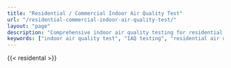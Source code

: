 ```yaml
---
title: "Residential / Commercial Indoor Air Quality Test"
url: "/residential-commercial-indoor-air-quality-test/"
layout: "page"
description: "Comprehensive indoor air quality testing for residential and commercial properties. Protect your health with certified assessments, symptom identification, and expert guidance."
keywords: ["indoor air quality test", "IAQ testing", "residential air quality", "commercial air quality", "air pollution", "health symptoms"]
---
```



{{< residental >}}
